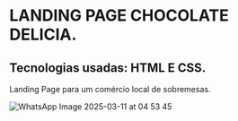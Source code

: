 # LANDING PAGE CHOCOLATE DELICIA. #
## Tecnologias usadas: HTML E CSS. ##

Landing Page para um comércio local de sobremesas.

![WhatsApp Image 2025-03-11 at 04 53 45](https://github.com/user-attachments/assets/3c1f85c8-3830-4cde-ae1e-62749d47dc56)

